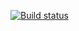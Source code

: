 [![Build status](https://ci.appveyor.com/api/projects/status/2ixoh47vr5mcwlhh?svg=true)](https://ci.appveyor.com/project/Pyatnica7333331/test-ci-clear-functions)

